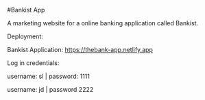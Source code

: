 #Bankist App

A marketing website for a online banking application called Bankist.

Deployment:

Bankist Application: https://thebank-app.netlify.app

Log in credentials:

username: sl | password: 1111

username: jd | password 2222
